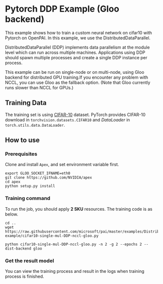 # Pytorch DDP Example (Gloo backend)

  This example shows how to train a custom neural network on cifar10 with Pytorch on OpenPAI. In this example, we use the DistributedDataParallel.

  DistributedDataParallel (DDP) implements data parallelism at the module level which can run across multiple machines. Applications using DDP should spawn multiple processes and create a single DDP instance per process.

  This example can be run on single-node or on multi-node, using Gloo backend for distributed GPU training.If you encounter any problem with NCCL, you can use Gloo as the fallback option. (Note that Gloo currently runs slower than NCCL for GPUs.)

## Training Data

The training set is using [CIFAR-10](https://www.cs.toronto.edu/~kriz/cifar.html) dataset. PyTorch provides CIFAR-10 download in `torchvision.datasets.CIFAR10` and *DataLoader* in `torch.utils.data.DataLoader`.

## How to use

### Prerequisites

Clone and install `Apex`, and set environment variable first.
```
export GLOO_SOCKET_IFNAME=eth0
git clone https://github.com/NVIDIA/apex
cd apex
python setup.py install
```
  
### Training command

To run the job, you should apply **2 SKU** resources. The training code is as below.
```
cd ..
wget https://raw.githubusercontent.com/microsoft/pai/master/examples/Distributed-example/cifar10-single-mul-DDP-nccl-gloo.py

python cifar10-single-mul-DDP-nccl-gloo.py -n 2 -g 2 --epochs 2 --dist-backend gloo
```

### Get the result model

You can view the training process and result in the logs when training process is finished.